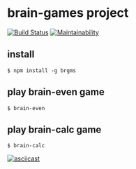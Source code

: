# brain-games project
[![Build Status](https://travis-ci.org/sergmsk/project-lvl1-s364.svg?branch=master)](https://travis-ci.org/sergmsk/project-lvl1-s364) [![Maintainability](https://api.codeclimate.com/v1/badges/fd42fec1b2fc76af413d/maintainability)](https://codeclimate.com/github/sergmsk/project-lvl1-s364/maintainability)

## install
```$ npm install -g brgms```
## play brain-even game
```$ brain-even```
## play brain-calc game
```$ brain-calc```

[![asciicast](https://asciinema.org/a/ArsEcW0nSQJJESbZibLk0BuhQ.png)](https://asciinema.org/a/ArsEcW0nSQJJESbZibLk0BuhQ)
